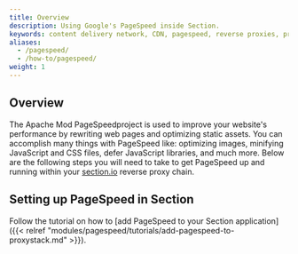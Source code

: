 ```yaml
---
title: Overview
description: Using Google's PageSpeed inside Section.
keywords: content delivery network, CDN, pagespeed, reverse proxies, proxy, proxy template
aliases:
  - /pagespeed/
  - /how-to/pagespeed/
weight: 1
---
```


## Overview

The Apache Mod PageSpeedproject is used to improve your website's performance by rewriting web pages and optimizing static assets. You can accomplish many things with PageSpeed like: optimizing images, minifying JavaScript and CSS files, defer JavaScript libraries, and much more. Below are the following steps you will need to take to get PageSpeed up and running within your [section.io](https://www.section.io) reverse proxy chain.

## Setting up PageSpeed in Section

Follow the tutorial on how to [add PageSpeed to your Section application]({{< relref "modules/pagespeed/tutorials/add-pagespeed-to-proxystack.md" >}}).
